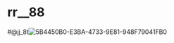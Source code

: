 # rr__88
#@jj_8t![5B4450B0-E3BA-4733-9E81-948F79041FB0](https://user-images.githubusercontent.com/103464660/162847823-56d7eede-dd36-48d2-9b1c-4c7b5064a574.jpeg)
